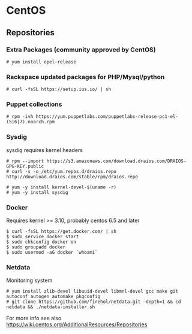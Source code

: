 # CentOS

## Repositories

### Extra Packages (community approved by CentOS)

    # yum install epel-release

### Rackspace updated packages for PHP/Mysql/python

    # curl -fsSL https://setup.ius.io/ | sh

### Puppet collections

    # rpm -ivh https://yum.puppetlabs.com/puppetlabs-release-pc1-el-(5|6|7).noarch.rpm

### Sysdig

sysdig requires kernel headers

    # rpm --import https://s3.amazonaws.com/download.draios.com/DRAIOS-GPG-KEY.public
    # curl -s -o /etc/yum.repos.d/draios.repo http://download.draios.com/stable/rpm/draios.repo

    # yum -y install kernel-devel-$(uname -r)
    # yum -y install sysdig

### Docker

Requires kernel >= 3.10, probably centos 6.5 and later

    $ curl -fsSL https://get.docker.com/ | sh
    $ sudo service docker start
    $ sudo chkconfig docker on
    $ sudo groupadd docker
    $ sudo usermod -aG docker `whoami`

### Netdata

Monitoring system

    # yum install zlib-devel libuuid-devel libmnl-devel gcc make git autoconf autogen automake pkgconfig
    # git clone https://github.com/firehol/netdata.git –depth=1 && cd netdata && ./netdata-installer.sh


For more info see also <https://wiki.centos.org/AdditionalResources/Repositories>
